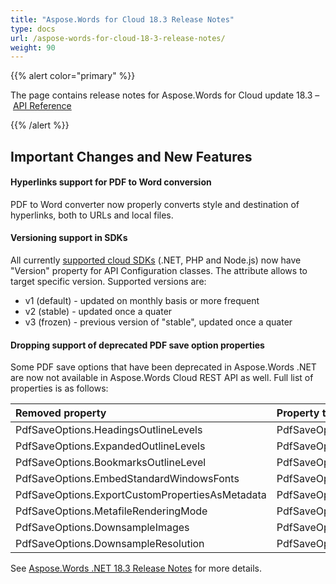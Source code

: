 ```yaml
---
title: "Aspose.Words for Cloud 18.3 Release Notes"
type: docs
url: /aspose-words-for-cloud-18-3-release-notes/
weight: 90
---
```


{{% alert color="primary" %}} 

The page contains release notes for Aspose.Words for Cloud update 18.3 – [API Reference](https://apireference.aspose.cloud/words/)

{{% /alert %}} 
## **Important Changes and New Features**
#### **Hyperlinks support for PDF to Word conversion**
PDF to Word converter now properly converts style and destination of hyperlinks, both to URLs and local files.
#### **Versioning support in SDKs**
All currently [supported cloud SDKs](https://github.com/aspose-words-cloud) (.NET, PHP and Node.js) now have "Version" property for API Configuration classes. The attribute allows to target specific version. Supported versions are:

- v1 (default) - updated on monthly basis or more frequent
- v2 (stable) - updated once a quater
- v3 (frozen) - previous version of "stable", updated once a quater
#### **Dropping support of deprecated PDF save option properties**
Some PDF save options that have been deprecated in Aspose.Words .NET are now not available in Aspose.Words Cloud REST API as well. Full list of properties is as follows:

|**Removed property**|**Property to use instead**|
| :- | :- |
|PdfSaveOptions.HeadingsOutlineLevels|PdfSaveOptions.OutlineOptions.HeadingsOutlineLevels|
|PdfSaveOptions.ExpandedOutlineLevels|PdfSaveOptions.OutlineOptions.ExpandedOutlineLevels|
|PdfSaveOptions.BookmarksOutlineLevel|PdfSaveOptions.OutlineOptions.DefaultBookmarksOutlineLevel|
|PdfSaveOptions.EmbedStandardWindowsFonts|PdfSaveOptions.FontEmbeddingMode|
|PdfSaveOptions.ExportCustomPropertiesAsMetadata|PdfSaveOptions.CustomPropertiesExport|
|PdfSaveOptions.MetafileRenderingMode|PdfSaveOptions.MetafileRenderingOptions.RenderingMode|
|PdfSaveOptions.DownsampleImages|PdfSaveOptions.DownsampleOptions.DownsampleImages|
|PdfSaveOptions.DownsampleResolution|PdfSaveOptions.DownsampleOptions.Resolution|
See [Aspose.Words .NET 18.3 Release Notes](https://docs.aspose.com/display/wordsnet/Aspose.Words+for+.NET+18.3+Release+Notes) for more details.
